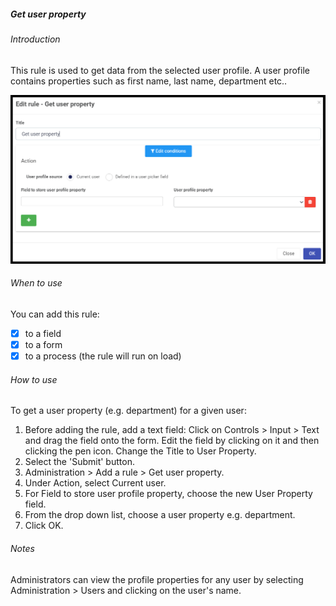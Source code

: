 ##### Get user property
###### Introduction
This rule is used to get data from the selected user profile.  A user profile contains properties such as first name, last name, department etc..  	

![Send email rule dialog box](images/getuserproperty.png)

###### When to use 
You can add this rule:
- [x] to a field
- [x] to a form 
- [x] to a process (the rule will run on load)

###### How to use
To get a user property (e.g. department) for a given user:
1. Before adding the rule, add a text field: Click on Controls > Input > Text and drag the field onto the form. Edit the field by clicking on it and then clicking the pen icon. Change the Title to User Property. 
2. Select the 'Submit' button.
3. Administration > Add a rule > Get user property.
4. Under Action, select Current user.
5. For Field to store user profile property, choose the new User Property field.
6. From the drop down list, choose a user property e.g. department.
7. Click OK.



###### Notes
Administrators can view the profile properties for any user by selecting Administration > Users and clicking on the user's name.









